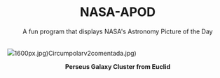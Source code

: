 <div align="center">
  <h1>
    NASA-APOD
  </h1>
</div>
  
<div align="center">
  A fun program that displays NASA's Astronomy Picture of the Day
</div>

<br>

![](https://apod.nasa.gov/apod/image/2311/Perseus_Euclid_4400.jpg)1600px.jpg)Circumpolarv2comentada.jpg)

<p align = "center">
  <b>Perseus Galaxy Cluster from Euclid</b>
</p>
